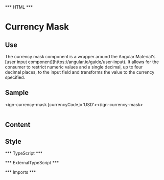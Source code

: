 *** HTML ***
# Currency Mask

## Use

<p>The currency mask component is a wrapper around the Angular Material's [user input component](https://angular.io/guide/user-input). It allows for the consumer to restrict
numeric values and a single decimal, up to four decimal places, to the input field and transforms the value to the currency specified. </p>

## Sample
<mat-tab-group>
    <mat-tab label="Component Sample">
        <div class="tab-height">
         <ign-currency-mask [currencyCode]='USD'></ign-currency-mask>
        </div></mat-tab>
    <mat-tab label="HTML"><div class="tab-height">
        <table style="width:100%">
         &lt;ign-currency-mask [currencyCode]='USD'&gt;&lt;/ign-currency-mask&gt;
        </table>
    </div></mat-tab>
</mat-tab-group>

## Content


## Style


*** TypeScript *** 

*** ExternalTypeScript ***

*** Imports ***
